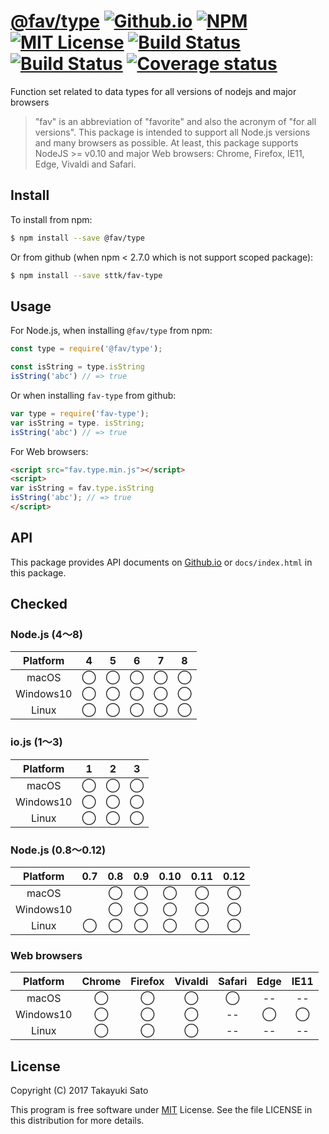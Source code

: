 # [@fav/type][repo-url] [![Github.io][io-img]][io-url] [![NPM][npm-img]][npm-url] [![MIT License][mit-img]][mit-url] [![Build Status][travis-img]][travis-url] [![Build Status][appveyor-img]][appveyor-url] [![Coverage status][coverage-img]][coverage-url]

Function set related to data types for all versions of nodejs and major browsers

> "fav" is an abbreviation of "favorite" and also the acronym of "for all versions".
> This package is intended to support all Node.js versions and many browsers as possible.
> At least, this package supports NodeJS >= v0.10 and major Web browsers: Chrome, Firefox, IE11, Edge, Vivaldi and Safari.

## Install

To install from npm:

```sh
$ npm install --save @fav/type
```

Or from github (when npm < 2.7.0 which is not support scoped package):

```sh
$ npm install --save sttk/fav-type
```

## Usage

For Node.js, when installing `@fav/type` from npm:

```js
const type = require('@fav/type');

const isString = type.isString
isString('abc') // => true
```

Or when installing `fav-type` from github:

```js
var type = require('fav-type');
var isString = type. isString;
isString('abc') // => true
```

For Web browsers:

```html
<script src="fav.type.min.js"></script>
<script>
var isString = fav.type.isString
isString('abc'); // => true
</script>
```

## API

This package provides API documents on [Github.io][api-url] or `docs/index.html` in this package.

## Checked

### Node.js (4〜8)

| Platform  |   4    |   5    |   6    |   7    |   8    |
|:---------:|:------:|:------:|:------:|:------:|:------:|
| macOS     |&#x25ef;|&#x25ef;|&#x25ef;|&#x25ef;|&#x25ef;|
| Windows10 |&#x25ef;|&#x25ef;|&#x25ef;|&#x25ef;|&#x25ef;|
| Linux     |&#x25ef;|&#x25ef;|&#x25ef;|&#x25ef;|&#x25ef;|

### io.js (1〜3)

| Platform  |   1    |   2    |   3    |
|:---------:|:------:|:------:|:------:|
| macOS     |&#x25ef;|&#x25ef;|&#x25ef;|
| Windows10 |&#x25ef;|&#x25ef;|&#x25ef;|
| Linux     |&#x25ef;|&#x25ef;|&#x25ef;|

### Node.js (0.8〜0.12)

| Platform  |  0.7   |  0.8   |  0.9   |  0.10  |  0.11  |  0.12  |
|:---------:|:------:|:------:|:------:|:------:|:------:|:------:|
| macOS     |        |&#x25ef;|&#x25ef;|&#x25ef;|&#x25ef;|&#x25ef;|
| Windows10 |        |&#x25ef;|&#x25ef;|&#x25ef;|&#x25ef;|&#x25ef;|
| Linux     |&#x25ef;|&#x25ef;|&#x25ef;|&#x25ef;|&#x25ef;|&#x25ef;|

### Web browsers

| Platform  | Chrome | Firefox | Vivaldi | Safari |  Edge  | IE11   |
|:---------:|:------:|:-------:|:-------:|:------:|:------:|:------:| 
| macOS     |&#x25ef;|&#x25ef; |&#x25ef; |&#x25ef;|   --   |   --   |
| Windows10 |&#x25ef;|&#x25ef; |&#x25ef; |   --   |&#x25ef;|&#x25ef;|
| Linux     |&#x25ef;|&#x25ef; |&#x25ef; |   --   |   --   |   --   |

## License

Copyright (C) 2017 Takayuki Sato

This program is free software under [MIT][mit-url] License.
See the file LICENSE in this distribution for more details.

[repo-url]: https://github.com/sttk/fav-type/
[api-url]: https://sttk.github.io/fav-type/index.html
[io-img]: http://img.shields.io/badge/API-github.io-ff99cc.svg
[io-url]: https://sttk.github.io/fav-type/index.html
[npm-img]: https://img.shields.io/badge/npm-v0.4.3-blue.svg
[npm-url]: https://www.npmjs.com/package/@fav/type
[mit-img]: https://img.shields.io/badge/license-MIT-green.svg
[mit-url]: https://opensource.org/licenses/MIT
[travis-img]: https://travis-ci.org/sttk/fav-type.svg?branch=master
[travis-url]: https://travis-ci.org/sttk/fav-type
[appveyor-img]: https://ci.appveyor.com/api/projects/status/github/sttk/fav-type?branch=master&svg=true
[appveyor-url]: https://ci.appveyor.com/project/sttk/fav-type
[coverage-img]: https://coveralls.io/repos/github/sttk/fav-type/badge.svg?branch=master
[coverage-url]: https://coveralls.io/github/sttk/fav-type?branch=master
